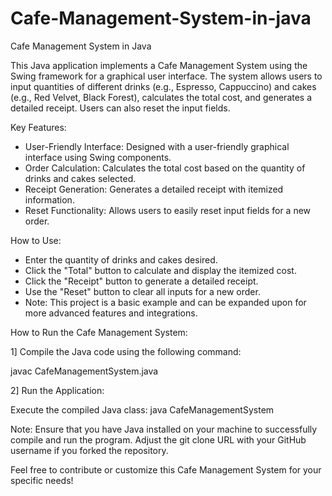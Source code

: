 # Cafe-Management-System-in-java
Cafe Management System in Java

This Java application implements a Cafe Management System using the Swing framework for a graphical user interface. The system allows users to input quantities of different drinks (e.g., Espresso, Cappuccino) and cakes (e.g., Red Velvet, Black Forest), calculates the total cost, and generates a detailed receipt. Users can also reset the input fields.

Key Features:

- User-Friendly Interface: Designed with a user-friendly graphical interface using Swing components.
- Order Calculation: Calculates the total cost based on the quantity of drinks and cakes selected.
- Receipt Generation: Generates a detailed receipt with itemized information.
- Reset Functionality: Allows users to easily reset input fields for a new order.

How to Use:

- Enter the quantity of drinks and cakes desired.
- Click the "Total" button to calculate and display the itemized cost.
- Click the "Receipt" button to generate a detailed receipt.
- Use the "Reset" button to clear all inputs for a new order.
- Note: This project is a basic example and can be expanded upon for more advanced features and integrations.

How to Run the Cafe Management System:

1] Compile the Java code using the following command:

javac CafeManagementSystem.java

2] Run the Application:

Execute the compiled Java class:
java CafeManagementSystem

Note: Ensure that you have Java installed on your machine to successfully compile and run the program. Adjust the git clone URL with your GitHub username if you forked the repository.

Feel free to contribute or customize this Cafe Management System for your specific needs!
